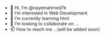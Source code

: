- 👋 Hi, I’m @nayemahmed7k
- 👀 I’m interested in Web Development
- 🌱 I’m currently learning html
- 💞️ I’m looking to collaborate on ...
- 📫 How to reach me ...(will be added soon)

<!---
nayemahmed7k/nayemahmed7k is a ✨ special ✨ repository because its `README.md` (this file) appears on your GitHub profile.
You can click the Preview link to take a look at your changes.
--->
